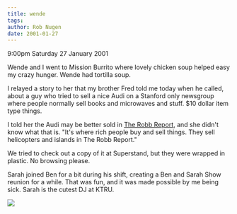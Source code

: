 ```yaml
---
title: wende
tags: 
author: Rob Nugen
date: 2001-01-27
---
```


<p class=date>9:00pm Saturday 27 January 2001</p>

<p>Wende and I went to Mission Burrito where lovely
chicken soup helped easy my crazy hunger.  Wende had
tortilla soup.</p>

<p>I relayed a story to her that my brother Fred told
me today when he called, about a guy who tried to sell
a nice Audi on a Stanford only newsgroup where people
normally sell books and microwaves and stuff.  $10
dollar item type things.</p>

<p>I told her the Audi may be better sold in <a
href="http://www.theluxurysource.com">The Robb
Report</a>, and she didn't know what that is.  "It's
where rich people buy and sell things.  They sell
helicopters and islands in The Robb Report."</p>

<p>We tried to check out a copy of it at Superstand,
but they were wrapped in plastic.  No browsing
please.</p>

<p>Sarah joined Ben for a bit during his shift,
creating a Ben and Sarah Show reunion for a while. 
That was fun, and it was made possible by me being
sick.  Sarah is the cutest DJ at KTRU.</p>

<p><img src="/images/rob/wL-ROB.gif"/></p>

